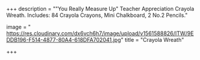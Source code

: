 +++
description = "\"You Really Measure Up\" Teacher Appreciation Crayola Wreath. Includes: 84 Crayola Crayons, Mini Chalkboard, 2 No.2 Pencils."

image = " https://res.cloudinary.com/dx6vch6h7/image/upload/v1561588826/ITW/9EDDB196-F514-4877-80A4-618DFA702041.jpg"
title = "Crayola Wreath"

+++
